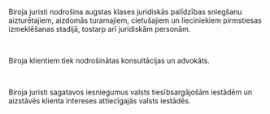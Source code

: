 Biroja juristi nodrošina augstas klases juridiskās palīdzības sniegšanu aizturētajiem, aizdomās turamajiem, cietušajiem un lieciniekiem pirmstiesas izmeklēšanas stadijā, tostarp arī juridiskām personām.

<br/>

Biroja klientiem tiek nodrošinātas konsultācijas un advokāts. 

<br/>

Biroja juristi sagatavos iesniegumus valsts tiesībsargājošām iestādēm un aizstāvēs klienta intereses attiecīgajās valsts iestādēs.

<!-- Google tag (gtag.js) -->
<script async src="https://www.googletagmanager.com/gtag/js?id=AW-11072310083"></script>
<script>
  window.dataLayer = window.dataLayer || [];
  function gtag(){dataLayer.push(arguments);}
  gtag('js', new Date());

  gtag('config', 'AW-11072310083');
</script>
